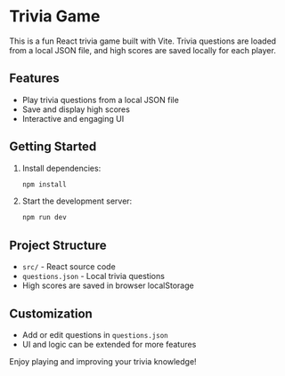 # Trivia Game

This is a fun React trivia game built with Vite. Trivia questions are loaded from a local JSON file, and high scores are saved locally for each player.

## Features
- Play trivia questions from a local JSON file
- Save and display high scores
- Interactive and engaging UI

## Getting Started
1. Install dependencies:
   ```bash
   npm install
   ```
2. Start the development server:
   ```bash
   npm run dev
   ```

## Project Structure
- `src/` - React source code
- `questions.json` - Local trivia questions
- High scores are saved in browser localStorage

## Customization
- Add or edit questions in `questions.json`
- UI and logic can be extended for more features

Enjoy playing and improving your trivia knowledge!

